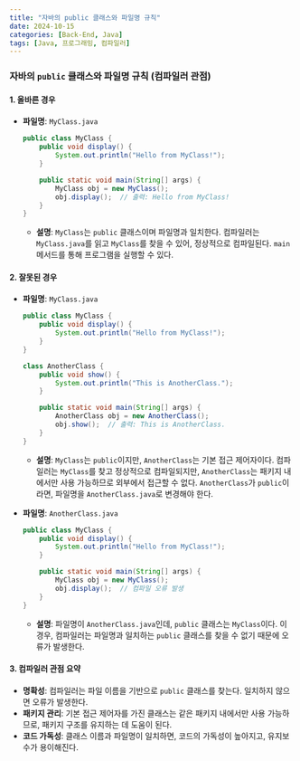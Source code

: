 ```yaml
---
title: "자바의 public 클래스와 파일명 규칙"
date: 2024-10-15
categories: [Back-End, Java]
tags: [Java, 프로그래밍, 컴파일러]
---
```


### 자바의 `public` 클래스와 파일명 규칙 (컴파일러 관점)

#### 1. 올바른 경우
- **파일명**: `MyClass.java`
    ```java
    public class MyClass {
        public void display() {
            System.out.println("Hello from MyClass!");
        }

        public static void main(String[] args) {
            MyClass obj = new MyClass();
            obj.display();  // 출력: Hello from MyClass!
        }
    }
    ```
    - **설명**: `MyClass`는 `public` 클래스이며 파일명과 일치한다. 컴파일러는 `MyClass.java`를 읽고 `MyClass`를 찾을 수 있어, 정상적으로 컴파일된다. `main` 메서드를 통해 프로그램을 실행할 수 있다.

#### 2. 잘못된 경우
- **파일명**: `MyClass.java`
    ```java
    public class MyClass {
        public void display() {
            System.out.println("Hello from MyClass!");
        }
    }

    class AnotherClass {
        public void show() {
            System.out.println("This is AnotherClass.");
        }

        public static void main(String[] args) {
            AnotherClass obj = new AnotherClass();
            obj.show();  // 출력: This is AnotherClass.
        }
    }
    ```
    - **설명**: `MyClass`는 `public`이지만, `AnotherClass`는 기본 접근 제어자이다. 컴파일러는 `MyClass`를 찾고 정상적으로 컴파일되지만, `AnotherClass`는 패키지 내에서만 사용 가능하므로 외부에서 접근할 수 없다. `AnotherClass`가 `public`이라면, 파일명을 `AnotherClass.java`로 변경해야 한다.

- **파일명**: `AnotherClass.java`
    ```java
    public class MyClass {
        public void display() {
            System.out.println("Hello from MyClass!");
        }

        public static void main(String[] args) {
            MyClass obj = new MyClass();
            obj.display();  // 컴파일 오류 발생
        }
    }
    ```
    - **설명**: 파일명이 `AnotherClass.java`인데, `public` 클래스는 `MyClass`이다. 이 경우, 컴파일러는 파일명과 일치하는 `public` 클래스를 찾을 수 없기 때문에 오류가 발생한다.

#### 3. 컴파일러 관점 요약
- **명확성**: 컴파일러는 파일 이름을 기반으로 `public` 클래스를 찾는다. 일치하지 않으면 오류가 발생한다.
- **패키지 관리**: 기본 접근 제어자를 가진 클래스는 같은 패키지 내에서만 사용 가능하므로, 패키지 구조를 유지하는 데 도움이 된다.
- **코드 가독성**: 클래스 이름과 파일명이 일치하면, 코드의 가독성이 높아지고, 유지보수가 용이해진다.
